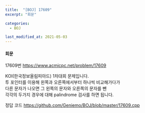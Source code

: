 ```yaml
---
title:  "[BOJ] 17609"
excerpt: "회문"

categories:
  - BOJ

last_modified_at: 2021-05-03
---
```


#### 회문

17609번 <https://www.acmicpc.net/problem/17609>

KOI(한국정보올림피아드) 1차대회 문제입니다.<br>
투 포인터를 이용해 왼쪽과 오른쪽에서부터 하나씩 비교해가다가<br>
다른 문자가 나오면 그 왼쪽의 문자와 오른쪽의 문자를 뺀<br>
각각의 두가지 경우에 대해 palindrome 검사를 하면 됩니다.

정답 코드 <https://github.com/Geniemo/BOJ/blob/master/17609.cpp>